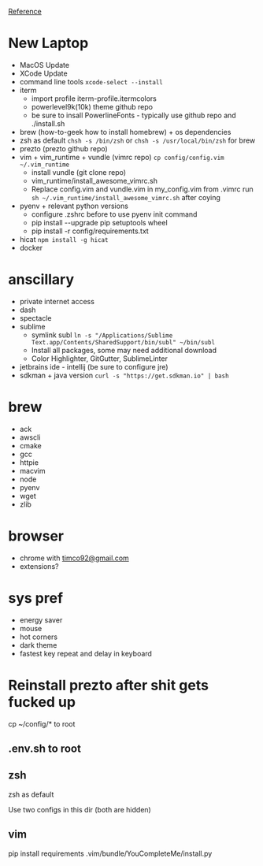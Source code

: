 

[Reference](https://sourabhbajaj.com/mac-setup)


# New Laptop
  - MacOS Update
  - XCode Update
  - command line tools `xcode-select --install`
  - iterm
    - import profile iterm-profile.itermcolors
    - powerlevel9k(10k) theme github repo
    - be sure to insall PowerlineFonts - typically use github repo and ./install.sh
  - brew (how-to-geek how to install homebrew) + os dependencies
  - zsh as default `chsh -s /bin/zsh` or `chsh -s /usr/local/bin/zsh` for brew
  - prezto (prezto github repo)
  - vim + vim_runtime + vundle (vimrc repo) `cp config/config.vim ~/.vim_runtime`
    - install vundle (git clone repo)
    - vim_runtime/install_awesome_vimrc.sh
    - Replace config.vim and vundle.vim in my_config.vim from .vimrc
    run `sh ~/.vim_runtime/install_awesome_vimrc.sh` after coying
  - pyenv + relevant python versions 
    - configure .zshrc before to use pyenv init command
    - pip install --upgrade pip setuptools wheel
    - pip install -r config/requirements.txt
  - hicat `npm install -g hicat`
  - docker

# anscillary
  - private internet access
  - dash
  - spectacle
  - sublime
    - symlink subl `ln -s "/Applications/Sublime Text.app/Contents/SharedSupport/bin/subl" ~/bin/subl`
    - Install all packages, some may need additional download
    - Color Highlighter, GitGutter, SublimeLinter
  - jetbrains ide - intellij (be sure to configure jre)
  - sdkman + java version `curl -s "https://get.sdkman.io" | bash`

# brew
  - ack
  - awscli
  - cmake
  - gcc
  - httpie
  - macvim
  - node
  - pyenv
  - wget
  - zlib

# browser
  - chrome with timco92@gmail.com
  - extensions?

# sys pref
  - energy saver
  - mouse
  - hot corners
  - dark theme
  - fastest key repeat and delay in keyboard


# Reinstall prezto after shit gets fucked up

cp ~/config/* to root

## .env.sh to root

## zsh 
zsh as default

Use two configs in this dir (both are hidden)

## vim
pip install requirements
.vim/bundle/YouCompleteMe/install.py

